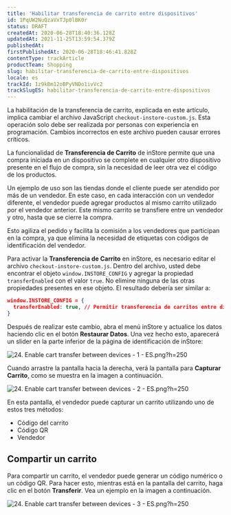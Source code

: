 ```yaml
---
title: 'Habilitar transferencia de carrito entre dispositivos'
id: 1PqUW2NuQzaVxTJp0lBK0r
status: DRAFT
createdAt: 2020-06-28T18:40:36.128Z
updatedAt: 2021-11-25T13:59:54.379Z
publishedAt: 
firstPublishedAt: 2020-06-28T18:46:41.828Z
contentType: trackArticle
productTeam: Shopping
slug: habilitar-transferencia-de-carrito-entre-dispositivos
locale: es
trackId: 1z9kBm12oBPyVNDo1ivVc2
trackSlugES: habilitar-transferencia-de-carrito-entre-dispositivos
---
```


<div class="alert alert-danger">
La habilitación de la transferencia de carrito, explicada en este artículo, implica cambiar el archivo JavaScript <code>checkout-instore-custom.js</code>. Esta operación solo debe ser realizada por personas con experiencia en programación. Cambios incorrectos en este archivo pueden causar errores críticos.
</div>

La funcionalidad de __Transferencia de Carrito__ de inStore permite que una compra iniciada en un dispositivo se complete en cualquier otro dispositivo presente en el flujo de compra, sin la necesidad de leer otra vez el código de los productos.

Un ejemplo de uso son las tiendas donde el cliente puede ser atendido por más de un vendedor. En este caso, en cada interacción con un vendedor diferente, el vendedor puede agregar productos al mismo carrito utilizado por el vendedor anterior. Este mismo carrito se transfiere entre un vendedor y otro, hasta que se cierre la compra. 

Esto agiliza el pedido y facilita la comisión a los vendedores que participan en la compra, ya que elimina la necesidad de etiquetas con códigos de identificación del vendedor.

Para activar la __Transferencia de Carrito__ en inStore, es necesario editar el archivo `checkout-instore-custom.js`. Dentro del archivo, usted debe encontrar el objeto `window.INSTORE_CONFIG` y agregar la propiedad `transferEnabled` con el valor `true`. No elimine ninguna de las otras propiedades presentes en ese objeto. El resultado debería ser similar a:

```json
window.INSTORE_CONFIG = {
  transferEnabled: true, // Permitir transferencia de carritos entre dispositivos
}
```

Después de realizar este cambio, abra el menú inStore y actualice los datos haciendo clic en el botón __Restaurar Datos__. Una vez hecho esto, aparecerá un slider en la parte inferior de la página de identificación de inStore:

![24. Enable cart transfer between devices - 1 - ES.png?h=250](//images.ctfassets.net/alneenqid6w5/62BOCXeTPeE0Qa4dJQvAWV/01364823bc0b73dd1b8f383215f6602e/24._Enable_cart_transfer_between_devices_-_1_-_ES.png_h_250)

Cuando arrastre la pantalla hacia la derecha, verá la pantalla para __Capturar Carrito__, como se muestra en la imagen a continuación.

![24. Enable cart transfer between devices - 2 - ES.png?h=250](//images.ctfassets.net/alneenqid6w5/7GdTfFFfOFLoogeWZCHThR/0287a10b7fe85ed4fb1cd4a17045fc36/24._Enable_cart_transfer_between_devices_-_2_-_ES.png_h_250)

En esta pantalla, el vendedor puede capturar un carrito utilizando uno de estos tres métodos:
- Código del carrito
- Código QR
- Vendedor

## Compartir un carrito

Para compartir un carrito, el vendedor puede generar un código numérico o un código QR. Para hacer esto, mientras está en la pantalla del carrito, haga clic en el botón __Transferir__. Vea un ejemplo en la imagen a continuación.

![24. Enable cart transfer between devices - 3 - ES.png?h=250](//images.ctfassets.net/alneenqid6w5/lur8HH4iTaiw0KKkq7UHn/90dd5fa5297759372d7cb5c8f083559e/24._Enable_cart_transfer_between_devices_-_3_-_ES.png_h_250)
